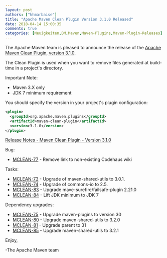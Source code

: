 ```yaml
---
layout: post
authors: ["khmarbaise"]
title: "Apache Maven Clean Plugin Version 3.1.0 Released"
date: 2018-04-14 15:00:35
comments: true
categories: [Neuigkeiten,BM,Maven,Maven-Plugins,Maven-Plugin-Releases]
---
```

The Apache Maven team is pleased to announce the release of the 
[Apache Maven Clean Plugin, version 3.1.0](https://maven.apache.org/plugins/maven-clean-plugin/).

The Clean Plugin is used when you want to remove files generated at build-time
in a project's directory.

Important Note:

 * Maven 3.X only
 * JDK 7 minimum requirement

You should specify the version in your project's plugin configuration:

``` xml
<plugin>
  <groupId>org.apache.maven.plugins</groupId>
  <artifactId>maven-clean-plugin</artifactId>
  <version>3.1.0</version>
</plugin>
```

<!-- more -->

[Release Notes - Maven Clean Plugin - Version 3.1.0](https://issues.apache.org/jira/secure/ReleaseNote.jspa?projectId=12317224&version=12337984)

Bug:

 * [MCLEAN-77](https://issues.apache.org/jira/browse/MCLEAN-77) - Remove link to non-existing Codehaus wiki

Tasks:

 * [MCLEAN-73](https://issues.apache.org/jira/browse/MCLEAN-73) - Upgrade of maven-shared-utils to 3.0.1.
 * [MCLEAN-74](https://issues.apache.org/jira/browse/MCLEAN-74) - Upgrade of commons-io to 2.5.
 * [MCLEAN-83](https://issues.apache.org/jira/browse/MCLEAN-83) - Upgrade mave-surefire/failsafe-plugin 2.21.0
 * [MCLEAN-84](https://issues.apache.org/jira/browse/MCLEAN-84) - Lift JDK minimum to JDK 7

Dependency upgrades:

 * [MCLEAN-75](https://issues.apache.org/jira/browse/MCLEAN-75) - Upgrade maven-plugins to version 30
 * [MCLEAN-80](https://issues.apache.org/jira/browse/MCLEAN-80) - Upgrade maven-shared-utils to 3.2.0
 * [MCLEAN-81](https://issues.apache.org/jira/browse/MCLEAN-81) - Upgrade parent to 31
 * [MCLEAN-85](https://issues.apache.org/jira/browse/MCLEAN-85) - Upgrade maven-shared-utils to 3.2.1


Enjoy,

-The Apache Maven team
